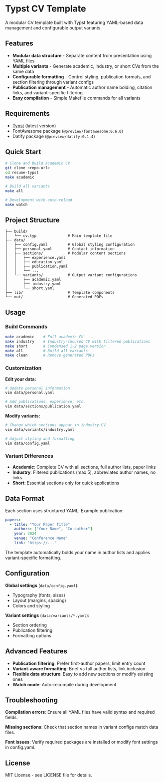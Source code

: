 # Typst CV Template

A modular CV template built with Typst featuring YAML-based data management and configurable output variants.

## Features

- **Modular data structure** - Separate content from presentation using YAML files
- **Multiple variants** - Generate academic, industry, or short CVs from the same data
- **Configurable formatting** - Control styling, publication formats, and section filtering through variant configs
- **Publication management** - Automatic author name bolding, citation links, and variant-specific filtering
- **Easy compilation** - Simple Makefile commands for all variants

## Requirements

- [Typst](https://github.com/typst/typst) (latest version)
- FontAwesome package (`@preview/fontawesome:0.6.0`)
- Datify package (`@preview/datify:0.1.4`)

## Quick Start

```bash
# Clone and build academic CV
git clone <repo-url>
cd resume-typst
make academic

# Build all variants
make all

# Development with auto-reload
make watch
```

## Project Structure

```
├── build/
│   └── cv.typ              # Main template file
├── data/
│   ├── config.yaml         # Global styling configuration
│   ├── personal.yaml       # Contact information
│   ├── sections/           # Modular content sections
│   │   ├── experience.yaml
│   │   ├── education.yaml
│   │   ├── publication.yaml
│   │   └── ...
│   └── variants/           # Output variant configurations
│       ├── academic.yaml
│       ├── industry.yaml
│       └── short.yaml
├── lib/                    # Template components
└── out/                    # Generated PDFs
```

## Usage

### Build Commands

```bash
make academic    # Full academic CV
make industry    # Industry-focused CV with filtered publications
make short       # Condensed 1-2 page version
make all         # Build all variants
make clean       # Remove generated PDFs
```

### Customization

**Edit your data:**
```bash
# Update personal information
vim data/personal.yaml

# Add publications, experience, etc.
vim data/sections/publication.yaml
```

**Modify variants:**
```bash
# Change which sections appear in industry CV
vim data/variants/industry.yaml

# Adjust styling and formatting
vim data/config.yaml
```

### Variant Differences

- **Academic**: Complete CV with all sections, full author lists, paper links
- **Industry**: Filtered publications (max 5), abbreviated author names, no links
- **Short**: Essential sections only for quick applications

## Data Format

Each section uses structured YAML. Example publication:

```yaml
papers:
  - title: "Your Paper Title"
    authors: ["Your Name", "Co-author"]
    year: 2024
    venue: "Conference Name"
    link: "https://..."
```

The template automatically bolds your name in author lists and applies variant-specific formatting.

## Configuration

**Global settings** (`data/config.yaml`):
- Typography (fonts, sizes)
- Layout (margins, spacing)
- Colors and styling

**Variant settings** (`data/variants/*.yaml`):
- Section ordering
- Publication filtering
- Formatting options

## Advanced Features

- **Publication filtering**: Prefer first-author papers, limit entry count
- **Variant-aware formatting**: Brief vs full author lists, link inclusion
- **Flexible data structure**: Easy to add new sections or modify existing ones
- **Watch mode**: Auto-recompile during development

## Troubleshooting

**Compilation errors**: Ensure all YAML files have valid syntax and required fields.

**Missing sections**: Check that section names in variant configs match data files.

**Font issues**: Verify required packages are installed or modify font settings in config.yaml.

## License

MIT License - see LICENSE file for details.